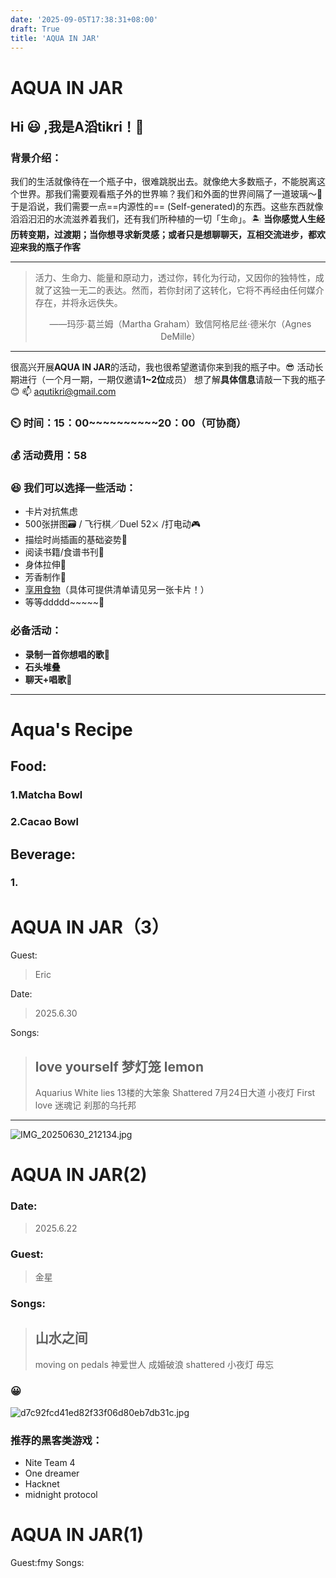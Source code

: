 ```yaml
---
date: '2025-09-05T17:38:31+08:00'
draft: True
title: 'AQUA IN JAR'
---
```



# AQUA IN JAR

Hi :smiley: ,我是A滔tikri！:cowboy_hat_face: 
---
### 背景介绍：
我们的生活就像待在一个瓶子中，很难跳脱出去。就像绝大多数瓶子，不能脱离这个世界。那我们需要观看瓶子外的世界嘛？我们和外面的世界间隔了一道玻璃～:milk_glass: 
于是滔说，我们需要一点==内源性的==  (Self-generated)的东西。这些东西就像滔滔汩汩的水流滋养着我们，还有我们所种植的一切「生命」。:desert_island: 
**当你感觉人生经历转变期，过渡期；当你想寻求新灵感；或者只是想聊聊天，互相交流进步，都欢迎来我的瓶子作客**

---

> 活力、生命力、能量和原动力，透过你，转化为行动，又因你的独特性，成就了这独一无二的表达。然而，若你封闭了这转化，它将不再经由任何媒介存在，并将永远佚失。
>            <center> ——玛莎·葛兰姆（Martha Graham）致信阿格尼丝·德米尔（Agnes DeMille）</center>
---
很高兴开展**AQUA IN JAR**的活动，我也很希望邀请你来到我的瓶子中。:sunglasses: 
活动长期进行（一个月一期，一期仅邀请**1~2位**成员）
想了解**具体信息**请敲一下我的瓶子:blush: 
:mailbox: aqutikri@gmail.com

### :timer_clock: 时间：15：00~~~~~~~~~~20：00（可协商）

### :moneybag: 活动费用：58 

### :laughing: 我们可以选择一些活动：
- 卡片对抗焦虑
- 500张拼图:card_file_box: / 飞行棋／Duel 52:crossed_swords: /打电动:video_game: 
- 描绘时尚插画的基础姿势:jeans: 
- 阅读书籍/食谱书刊:newspaper: 
- 身体拉伸:runner: 
- 芳香制作:leaves: 
- [享用食物](https://my.supernotes.app/?preview=2c98bb0b-862d-40ec-85f5-14d62b942697)（具体可提供清单请见另一张卡片！）
- 等等ddddd~~~~~:rofl: 
### 必备活动：
- **录制一首你想唱的歌**:microphone: 
- **石头堆叠**
- **聊天+唱歌**:musical_note: 



---

# Aqua's Recipe

## Food: 
### 1.Matcha Bowl
### 2.Cacao Bowl
## Beverage:
### 1.

# AQUA IN JAR（3）

Guest:
> Eric

Date:
> 2025.6.30

Songs:
> love yourself
> 梦灯笼
> lemon
> ---
> Aquarius 
> White lies
> 13楼的大笨象
> Shattered
> 7月24日大道
> 小夜灯
> First love
> 迷魂记
> 刹那的乌托邦
---
![IMG_20250630_212134.jpg](https://supernotes-resources.s3.amazonaws.com/image-uploads/d872815f-f97f-4a73-be45-ffe791d489e0--IMG_20250630_212134.jpg)

# AQUA IN JAR(2)

### Date:
> 2025.6.22
### Guest:
> 金星
### Songs:
> 山水之间
> ---
> moving on pedals 
> 神爱世人
> 成婚破浪
> shattered
> 小夜灯
> 毋忘
> 

### :grinning: 
![d7c92fcd41ed82f33f06d80eb7db31c.jpg](https://supernotes-resources.s3.amazonaws.com/image-uploads/e1eb8465-2031-4b78-af01-845d1d85518b--d7c92fcd41ed82f33f06d80eb7db31c.jpg)
### 推荐的黑客类游戏：
- Nite Team 4
- One dreamer
- Hacknet
- midnight protocol

# AQUA IN JAR(1)

Guest:fmy
Songs:


